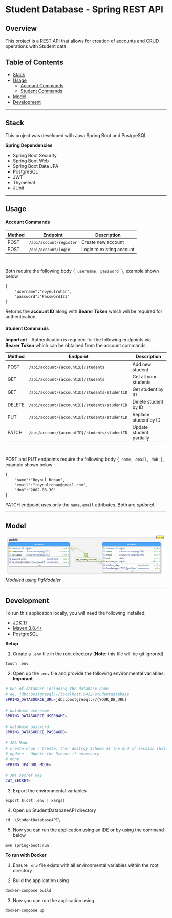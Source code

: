 # Student Database - Spring REST API

## Overview

This project is a REST API that allows for creation of accounts and CRUD operations with Student data.

## Table of Contents

-   [Stack](#stack)<br/>
-   [Usage](#usage)<br/>
    -   [Account Commands](#account-commands)<br/>
    -   [Student Commands](#student-commands)<br/>
-   [Model](#model)<br/>
-   [Development](#development)<br/>

___

## Stack

This project was developed with Java Spring Boot and PostgreSQL.

**Spring Dependencies**

-   Spring Boot Security
-   Spring Boot Web
-   Spring Boot Data JPA
-   PostgreSQL
-   JWT
-   Thymeleaf
-   JUnit

___ 
## Usage

#### Account Commands

| Method | Endpoint                | Description               |
| ------ | ----------------------- | ------------------------- |
| POST   | `/api/account/register` | Create new account        |
| POST   | `/api/account/login `   | Login to existing account |

<br>

Both require the following body `{ username, password }`, example shown below



```
{
    "username":"roynulrohan",
    "password":"Password123"
}
```

Returns the **account ID** along with **Bearer Token** which will be required for authentication

#### Student Commands

**Important** - Authentication is required for the following endpoints via **Bearer Token** which can be obtained from the account commands.

| Method | Endpoint                                       | Description              |
| ------ | ---------------------------------------------- | ------------------------ |
| POST   | `/api/account/{accountID}/students `           | Add new student          |
| GET    | `/api/account/{accountID}/students `           | Get all your students    |
| GET    | `/api/account/{accountID}/students/studentID`  | Get student by ID        |
| DELETE | `/api/account/{accountID}/students/studentID`  | Delete student by ID     |
| PUT    | `/api/account/{accountID}/students/studentID`  | Replace student by ID    |
| PATCH  | `/api/account/{accountID}/students/studentID ` | Update student partially |

<br>

POST and PUT endpoints require the following body `{ name, email, dob }`, example shown below

```
{
    "name":"Roynul Rohan",
    "email":"roynulrohan@gmail.com",
    "dob":"2002-06-30"
}
```

PATCH endpoint uses only the `name`, `email` attributes. Both are _optional_.

___
## Model

![](misc/studentdatabase-model.png)_Modeled using PgModeler_

___

## Development

To run this application locally, you will need the following installed:

-   [JDK 17](https://www.oracle.com/java/technologies/javase/jdk17-archive-downloads.html)
-   [Maven 3.8.4+](https://maven.apache.org/download.cgi)
-   [PostgreSQL](https://www.postgresql.org/download/)

**Setup**

1. Create a `.env` file in the root directory (**Note**: this file will be git ignored)

```
touch .env
```

2. Open up the `.env` file and provide the following environmental variables. **Imporant**

```bash
# URL of database including the database name
# eg. jdbc:postgresql://localhost:5432/studentdatabase
SPRING_DATASOURCE_URL=jdbc:postgresql://{YOUR_DB_URL}

# database username
SPRING_DATASOURCE_USERNAME=

# database password
SPRING_DATASOURCE_PASSWORD=

# JPA Mode
# create-drop - Create, then destroy Schema at the end of session (Will erase everything)
# update - Update the Schema if necessary
# none
SPRING_JPA_DDL_MODE=

# JWT secret key
JWT_SECRET=
```

3. Export the environmental variables

```
export $(cat .env | xargs)
```

4. Open up StudentDatabaseAPI directory

```
cd .\StudentDatabaseAPI\
```

5. Now you can run the application using an IDE or by using the command below

```bash
mvn spring-boot:run
```

**To run with Docker**

1. Ensure `.env` file exists with all environmental variables within the root directory

2. Build the application using

```bash
docker-compose build
```

3. Now you can run the application using

```bash
docker-compose up
```
